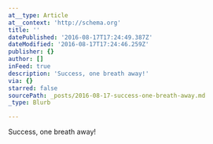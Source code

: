```yaml
---
at__type: Article
at__context: 'http://schema.org'
title: ''
datePublished: '2016-08-17T17:24:49.387Z'
dateModified: '2016-08-17T17:24:46.259Z'
publisher: {}
author: []
inFeed: true
description: 'Success, one breath away!'
via: {}
starred: false
sourcePath: _posts/2016-08-17-success-one-breath-away.md
_type: Blurb

---
```

Success, one breath away!